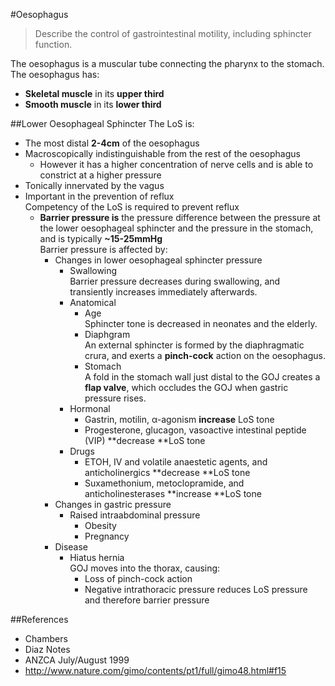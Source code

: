 #Oesophagus
> Describe the control of gastrointestinal motility, including sphincter function.

The oesophagus is a muscular tube connecting the pharynx to the stomach. The oesophagus has:
* **Skeletal muscle** in its **upper third**
* **Smooth muscle** in its **lower third**

##Lower Oesophageal Sphincter
The LoS is:
* The most distal **2-4cm** of the oesophagus
* Macroscopically indistinguishable from the rest of the oesophagus
    * However it has a higher concentration of nerve cells and is able to constrict at a higher pressure
* Tonically innervated by the vagus
* Important in the prevention of reflux  
Competency of the LoS is required to prevent reflux
    * **Barrier pressure is** the pressure difference between the pressure at the lower oesophageal sphincter and the pressure in the stomach, and is typically **~15-25mmHg**  
    Barrier pressure is affected by:
        * Changes in lower oesophageal sphincter pressure
            * Swallowing  
            Barrier pressure decreases during swallowing, and transiently increases immediately afterwards.
            * Anatomical
                * Age  
                Sphincter tone is decreased in neonates and the elderly.
                * Diaphgram  
                An external sphincter is formed by the diaphragmatic crura, and exerts a **pinch-cock** action on the oesophagus.
                * Stomach  
                A fold in the stomach wall just distal to the GOJ creates a **flap valve**, which occludes the GOJ when gastric pressure rises.
            * Hormonal
                * Gastrin, motilin, α-agonism **increase** LoS tone
                * Progesterone, glucagon, vasoactive intestinal peptide (VIP) **decrease **LoS tone
            * Drugs  
                * ETOH, IV and volatile anaestetic agents, and anticholinergics **decrease **LoS tone
                * Suxamethonium, metoclopramide, and anticholinesterases **increase **LoS tone
        * Changes in gastric pressure
            * Raised intraabdominal pressure
                * Obesity
                * Pregnancy  
        * Disease
            * Hiatus hernia  
            GOJ moves into the thorax, causing:
                * Loss of pinch-cock action
                * Negative intrathoracic pressure reduces LoS pressure and therefore barrier pressure
                
                
##References
* Chambers
* Diaz Notes
* ANZCA July/August 1999
* http://www.nature.com/gimo/contents/pt1/full/gimo48.html#f15
